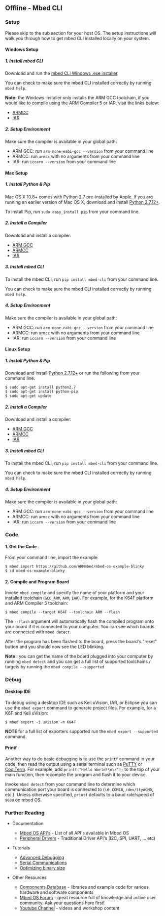 ## Offline - Mbed CLI

### Setup
Please skip to the sub section for your host OS. The setup instructions will walk you through how to get mbed CLI installed locally on your system. 

#### Windows Setup

##### 1. Install mbed CLI

Download and run the [mbed CLI Windows .exe installer](https://github.com/ARMmbed/mbed-cli-windows-installer/releases).

You can check to make sure the mbed CLI installed correctly by running `mbed help`.

**Note:** the Windows installer only installs the ARM GCC toolchain, if you would like to compile using the ARM Compiler 5 or IAR, visit the links below:

  * [ARMCC ](https://developer.arm.com/products/software-development-tools/compilers/arm-compiler/downloads/version-5)  
  * [IAR](https://www.iar.com/iar-embedded-workbench/tools-for-arm/)  

##### 2. Setup Environment

Make sure the compiler is available in your global path:

  * ARM GCC: run `arm-none-eabi-gcc --version` from your command line
  * ARMCC:  run `armcc` with no arguments from your command line
  * IAR: run `iccarm --version` from your command line

#### Mac Setup

##### 1. Install Python & Pip

Mac OS X 10.8+ comes with Python 2.7 pre-installed by Apple. If you are running an earlier version of Mac OS X, download and install [Python 2.7.12+](https://www.python.org/downloads/mac-osx/).

To install Pip, run `sudo easy_install pip` from your command line.

##### 2. Install a Compiler

Download and install a compiler:

  * [ARM GCC ](https://developer.arm.com/open-source/gnu-toolchain/gnu-rm/downloads)  
  * [ARMCC ](https://developer.arm.com/products/software-development-tools/compilers/arm-compiler/downloads/version-5)  
  * [IAR](https://www.iar.com/iar-embedded-workbench/tools-for-arm/)  

##### 3. Install mbed CLI

To install the mbed CLI, run `pip install mbed-cli` from your command line.

You can check to make sure the mbed CLI installed correctly by running `mbed help`.

##### 4. Setup Environment

Make sure the compiler is available in your global path:

  * ARM GCC: run `arm-none-eabi-gcc --version` from your command line
  * ARMCC:  run `armcc` with no arguments from your command line
  * IAR: run `iccarm --version` from your command line

#### Linux Setup

##### 1. Install Python & Pip

Download and install [Python 2.7.12+](https://www.python.org/downloads/source/) or run the following from your command line:

```console
$ sudo apt-get install python2.7
$ sudo apt-get install python-pip
$ sudo apt-get update
```

##### 2. Install a Compiler

Download and install a compiler:

  * [ARM GCC ](https://developer.arm.com/open-source/gnu-toolchain/gnu-rm/downloads)  
  * [ARMCC ](https://developer.arm.com/products/software-development-tools/compilers/arm-compiler/downloads/version-5)  
  * [IAR](https://www.iar.com/iar-embedded-workbench/tools-for-arm/)  

##### 3. Install mbed CLI

To install the mbed CLI, run `pip install mbed-cli` from your command line.

You can check to make sure the mbed CLI installed correctly by running `mbed help`.

##### 4. Setup Environment

Make sure the compiler is available in your global path:

  * ARM GCC: run `arm-none-eabi-gcc --version` from your command line
  * ARMCC:  run `armcc` with no arguments from your command line
  * IAR: run `iccarm --version` from your command line

### Code

#### 1. Get the Code

From your command line, import the example:

```console
$ mbed import https://github.com/ARMmbed/mbed-os-example-blinky
$ cd mbed-os-example-blinky
```
  
#### 2. Compile and Program Board

Invoke `mbed compile` and specify the name of your platform and your installed toolchain (`GCC_ARM`, `ARM`, `IAR`). For example, for the K64F platform and ARM Compiler 5 toolchain:
  
```console
$ mbed compile --target K64F --toolchain ARM --flash
```  

The `--flash` argument will automatically flash the compiled program onto your board if it is connected to your computer. You can see which boards are connected with `mbed detect`. 

After the program has been flashed to the board, press the board's "reset" button and you should now see the LED blinking.

**Note** : you can get the name of the board plugged into your computer by running `mbed detect` and you can get a full list of supported toolchains / targets by running the `mbed compile --supported`


### Debug

#### Desktop IDE

To debug using a desktop IDE such as Keil uVision, IAR, or Eclipse you can use the `mbed export` command to generate project files. For example, for a K6F and Keil uVision:

```console
$ mbed export -i uvision -m K64F
```  
**NOTE** for a full list of exporters supported run the `mbed export --supported` command. 


#### Printf

Another way to do basic debugging is to use the `printf` command in your code, then read the output using a serial terminal such as [PuTTY](http://www.putty.org/) or [CoolTerm](http://freeware.the-meiers.org/). For example, add `printf("Hello World!\n\r");` to the top of your main function, then recompile the program and flash it to your device.

Invoke `mbed detect` from your command line to determine which communication port your board is connected to (i.e. `COM18`, `/dev/ttyACM0`, etc.). Unless otherwise specified, `printf` defaults to a baud rate/speed of `9600` on mbed OS.

### Further Reading

- Documentation
  - [Mbed OS API's](https://os.mbed.com/docs/v5.6/reference/apis.html) - List of all API's available in Mbed OS
  - [Peripheral Drivers](https://os.mbed.com/docs/v5.6/reference/drivers.html) - Traditional Driver API's (I2C, SPI, UART, ... etc)

- Tutorials
  - [Advanced Debugging](https://os.mbed.com/docs/v5.6/tutorials/debugging.html)
  - [Serial Communications](https://os.mbed.com/docs/v5.6/tutorials/serial-communication.html)
  - [Optimizing binary size](https://os.mbed.com/docs/v5.6/tutorials/optimizing.html)

- Other Resources 
  - [Components Database](https://os.mbed.com/components/) - libraries and example code for various hardware and software components
  - [Mbed OS Forum](https://os.mbed.com/forum/) - great resource full of knowledge and active user community. Ask your questions here first!
  - [Youtube Channel](http://youtube.com/armmbed) - videos and workshop content
